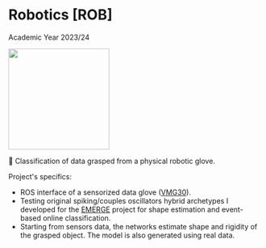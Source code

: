 # Robotics [ROB]

Academic Year 2023/24

<img src="https://apre.it/wp-content/uploads/2021/01/logo_uni-pisa.png" width="200" />

🤖 Classification of data grasped from a physical robotic glove.

Project's specifics:

- ROS interface of a sensorized data glove ([VMG30](https://www.vrealities.com/products/data-gloves/vmg30)).
- Testing original spiking/couples oscillators hybrid archetypes I developed for the [EMERGE](https://eic-emerge.eu/) project for shape estimation and event-based online classification.
- Starting from sensors data, the networks estimate shape and rigidity of the grasped object. The model is also generated using real data.

